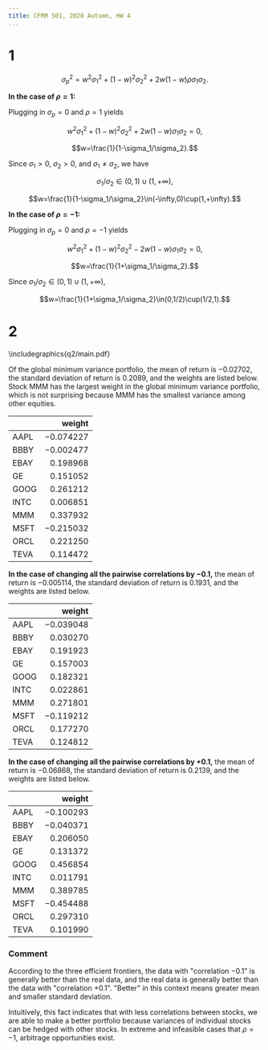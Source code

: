 ```yaml
---
title: CFRM 501, 2020 Autumn, HW 4
...
```


# 1

$$\sigma_p^2=w^2\sigma_1^2+(1-w)^2\sigma_2^2+2w(1-w)\rho\sigma_1\sigma_2.$$

**In the case of $\rho=1$:**

Plugging in $\sigma_p=0$ and $\rho=1$ yields

$$w^2\sigma_1^2+(1-w)^2\sigma_2^2+2w(1-w)\sigma_1\sigma_2=0,$$

$$w=\frac{1}{1-\sigma_1/\sigma_2}.$$

Since $\sigma_1>0$, $\sigma_2>0$, and $\sigma_1\ne\sigma_2$, we have

$$\sigma_1/\sigma_2\in(0,1)\cup(1,+\infty),$$

$$w=\frac{1}{1-\sigma_1/\sigma_2}\in(-\infty,0)\cup(1,+\infty).$$

**In the case of $\rho=-1$:**

Plugging in $\sigma_p=0$ and $\rho=-1$ yields

$$w^2\sigma_1^2+(1-w)^2\sigma_2^2-2w(1-w)\sigma_1\sigma_2=0,$$

$$w=\frac{1}{1+\sigma_1/\sigma_2}.$$

Since $\sigma_1/\sigma_2\in(0,1)\cup(1,+\infty)$,

$$w=\frac{1}{1+\sigma_1/\sigma_2}\in(0,1/2)\cup(1/2,1).$$

# 2

\includegraphics{q2/main.pdf}

Of the global minimum variance portfolio, the mean of return is $-0.02702$, the standard deviation of return is $0.2089$, and the weights are listed below. Stock MMM has the largest weight in the global minimum variance portfolio, which is not surprising because MMM has the smallest variance among other equities.

|      |      weight |
| ---- | ----------: |
| AAPL | $-0.074227$ |
| BBBY | $-0.002477$ |
| EBAY |  $0.198968$ |
| GE   |  $0.151052$ |
| GOOG |  $0.261212$ |
| INTC |  $0.006851$ |
| MMM  |  $0.337932$ |
| MSFT | $-0.215032$ |
| ORCL |  $0.221250$ |
| TEVA |  $0.114472$ |

**In the case of changing all the pairwise correlations by $-0.1$,** the mean of return is $-0.005114$, the standard deviation of return is $0.1931$, and the weights are listed below.

|      |      weight |
| ---- | ----------: |
| AAPL | $-0.039048$ |
| BBBY |  $0.030270$ |
| EBAY |  $0.191923$ |
| GE   |  $0.157003$ |
| GOOG |  $0.182321$ |
| INTC |  $0.022861$ |
| MMM  |  $0.271801$ |
| MSFT | $-0.119212$ |
| ORCL |  $0.177270$ |
| TEVA |  $0.124812$ |

**In the case of changing all the pairwise correlations by $+0.1$,** the mean of return is $-0.06868$, the standard deviation of return is $0.2139$, and the weights are listed below.

|      |      weight |
| ---- | ----------: |
| AAPL | $-0.100293$ |
| BBBY | $-0.040371$ |
| EBAY |  $0.206050$ |
| GE   |  $0.131372$ |
| GOOG |  $0.456854$ |
| INTC |  $0.011791$ |
| MMM  |  $0.389785$ |
| MSFT | $-0.454488$ |
| ORCL |  $0.297310$ |
| TEVA |  $0.101990$ |

### Comment

According to the three efficient frontiers, the data with "correlation $-0.1$" is generally better than the real data, and the real data is generally better than the data with "correlation $+0.1$". "Better" in this context means greater mean and smaller standard deviation.

Intuitively, this fact indicates that with less correlations between stocks, we are able to make a better portfolio because variances of individual stocks can be hedged with other stocks. In extreme and infeasible cases that $\rho=-1$, arbitrage opportunities exist.
